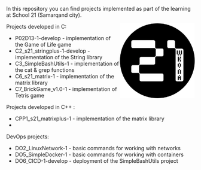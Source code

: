 In this repository you can find projects implemented as part of the learning at School 21 (Samarqand city). 

<img align="right" width="200" height="200" src="s21_logo.png"> 


Projects developed in C:
- P02D13-1-develop - implementation of the Game of Life game
- C2_s21_stringplus-1-develop - implementation of the String library
- C3_SimpleBashUtils-1 - implementation of the cat & grep functions
- C6_s21_matrix-1 - implementation of the matrix library
- C7_BrickGame_v1.0-1 - implementation of Tetris game

Projects developed in C++ :
- CPP1_s21_matrixplus-1 - implementation of the matrix library
- 
DevOps projects:
- DO2_LinuxNetwork-1 - basic commands for working with networks
- DO5_SimpleDocker-1 - basic commands for working with containers
- DO6_CICD-1-develop - deployment of the SimpleBashUtils project
